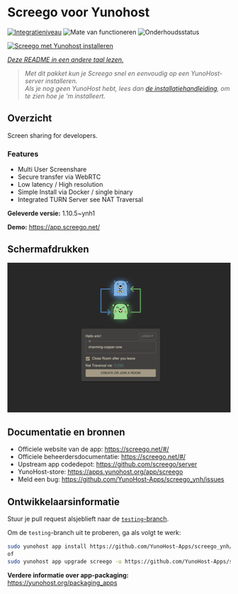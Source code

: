 <!--
NB: Deze README is automatisch gegenereerd door <https://github.com/YunoHost/apps/tree/master/tools/readme_generator>
Hij mag NIET handmatig aangepast worden.
-->

# Screego voor Yunohost

[![Integratieniveau](https://dash.yunohost.org/integration/screego.svg)](https://ci-apps.yunohost.org/ci/apps/screego/) ![Mate van functioneren](https://ci-apps.yunohost.org/ci/badges/screego.status.svg) ![Onderhoudsstatus](https://ci-apps.yunohost.org/ci/badges/screego.maintain.svg)

[![Screego met Yunohost installeren](https://install-app.yunohost.org/install-with-yunohost.svg)](https://install-app.yunohost.org/?app=screego)

*[Deze README in een andere taal lezen.](./ALL_README.md)*

> *Met dit pakket kun je Screego snel en eenvoudig op een YunoHost-server installeren.*  
> *Als je nog geen YunoHost hebt, lees dan [de installatiehandleiding](https://yunohost.org/install), om te zien hoe je 'm installeert.*

## Overzicht

Screen sharing for developers.

### Features

- Multi User Screenshare
- Secure transfer via WebRTC
- Low latency / High resolution
- Simple Install via Docker / single binary
- Integrated TURN Server see NAT Traversal


**Geleverde versie:** 1.10.5~ynh1

**Demo:** <https://app.screego.net/>

## Schermafdrukken

![Schermafdrukken van Screego](./doc/screenshots/screenshot.png)

## Documentatie en bronnen

- Officiele website van de app: <https://screego.net/#/>
- Officiele beheerdersdocumentatie: <https://screego.net/#/>
- Upstream app codedepot: <https://github.com/screego/server>
- YunoHost-store: <https://apps.yunohost.org/app/screego>
- Meld een bug: <https://github.com/YunoHost-Apps/screego_ynh/issues>

## Ontwikkelaarsinformatie

Stuur je pull request alsjeblieft naar de [`testing`-branch](https://github.com/YunoHost-Apps/screego_ynh/tree/testing).

Om de `testing`-branch uit te proberen, ga als volgt te werk:

```bash
sudo yunohost app install https://github.com/YunoHost-Apps/screego_ynh/tree/testing --debug
of
sudo yunohost app upgrade screego -u https://github.com/YunoHost-Apps/screego_ynh/tree/testing --debug
```

**Verdere informatie over app-packaging:** <https://yunohost.org/packaging_apps>

